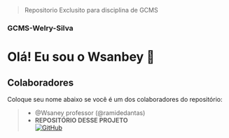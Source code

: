 > Repositorio Exclusito para disciplina de GCMS

### GCMS-Welry-Silva


# Olá! Eu sou o Wsanbey 👋

## Colaboradores

Coloque seu nome abaixo se você é um dos colaboradores do repositório:

> * @Wsaney professor 
> (@ramidedantas)
> * **REPOSITÓRIO DESSE PROJETO**  
[![GitHub](https://img.shields.io/badge/GitHub-100000?style=for-the-badge&logo=github&logoColor=white)](https://github.com/Wsanbey/Praticas-GCMS.git)
